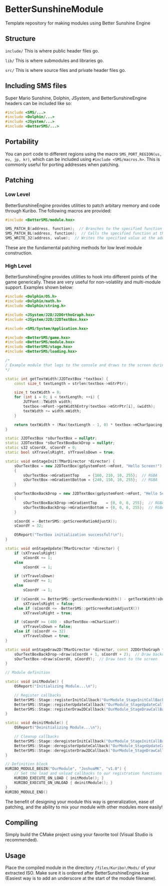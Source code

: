 # BetterSunshineModule
Template repository for making modules using Better Sunshine Engine

## Structure
`include/` This is where public header files go.

`lib/` This is where submodules and libraries go.

`src/` This is where source files and private header files go.

## Including SMS files
Super Mario Sunshine, Dolphin, JSystem, and BetterSunshineEngine headers can be included like so:

```c++
#include <SMS/...>
#include <Dolphin/...>
#include <JSystem/...>
#include <BetterSMS/...>
```

## Portability
You can port code to different regions using the macro `SMS_PORT_REGION(us, eu, jp, kr)`, which can be included using `#include <SMS/macros.h>`. This is commonly useful for porting addresses when patching.

## Patching

### Low Level
BetterSunshineEngine provides utilities to patch arbitary memory and code through Kuribo. The following macros are provided:

```c++
#include <BetterSMS/module.hxx>

SMS_PATCH_B(address, function);  // Branches to the specified function at the address
SMS_PATCH_BL(address, function);  // Calls the specified function at the address
SMS_WRITE_32(address, value);  // Writes the specified value at the address
```

These are the fundamental patching methods for low level module construction.

### High Level
BetterSunshineEngine provides utilities to hook into different points of the game generically. These are very useful for non-volatility and multi-module support. Examples shown below:

```c++
#include <Dolphin/OS.h>
#include <Dolphin/math.h>
#include <Dolphin/string.h>

#include <JSystem/J2D/J2DOrthoGraph.hxx>
#include <JSystem/J2D/J2DTextBox.hxx>

#include <SMS/System/Application.hxx>

#include <BetterSMS/game.hxx>
#include <BetterSMS/module.hxx>
#include <BetterSMS/stage.hxx>
#include <BetterSMS/loading.hxx>

/*
/ Example module that logs to the console and draws to the screen during gameplay
*/

static int getTextWidth(J2DTextBox *textbox) {
    const size_t textLength = strlen(textbox->mStrPtr);

    size_t textWidth = 0;
    for (int i = 0; i < textLength; ++i) {
        JUTFont::TWidth width;
        textbox->mFont->getWidthEntry(textbox->mStrPtr[i], &width);
        textWidth += width.mWidth;
    }

    return textWidth + (Max(textLength - 1, 0) * textbox->mCharSpacing);
}

static J2DTextBox *sOurTextBox = nullptr;
static J2DTextBox *sOurTextBoxBackDrop = nullptr;
static s32 sCoordX, sCoordY = 0;
static bool sXTravelsRight, sYTravelsDown = true;

static void onStageInit(TMarDirector *director) {
    sOurTextBox = new J2DTextBox(gpSystemFont->mFont, "Hello Screen!");
    {
        sOurTextBox->mGradientTop    = {160, 210, 10, 255};  // RGBA
        sOurTextBox->mGradientBottom = {240, 150, 10, 255};  // RGBA
    }

    sOurTextBoxBackDrop = new J2DTextBox(gpSystemFont->mFont, "Hello Screen!");
    {
        sOurTextBoxBackDrop->mGradientTop    = {0, 0, 0, 255};  // RGBA
        sOurTextBoxBackDrop->mGradientBottom = {0, 0, 0, 255};  // RGBA
    }

    sCoordX = -BetterSMS::getScreenRatioAdjustX();
    sCoordY = 32;

    OSReport("Textbox initialization successful!\n");
}

static void onStageUpdate(TMarDirector *director) {
    if (sXTravelsRight)
        sCoordX += 1;
    else
        sCoordX -= 1;

    if (sYTravelsDown)
        sCoordY += 1;
    else
        sCoordY -= 1;

    if (sCoordX >= BetterSMS::getScreenRenderWidth() - getTextWidth(sOurTextBox))
        sXTravelsRight = false;
    else if (sCoordX <= -BetterSMS::getScreenRatioAdjustX())
        sXTravelsRight = true;

    if (sCoordY >= (480 - sOurTextBox->mCharSizeY))
        sYTravelsDown = false;
    else if (sCoordY <= 32)
        sYTravelsDown = true;
}

static void onStageDraw2D(TMarDirector *director, const J2DOrthoGraph *ortho) {
    sOurTextBoxBackDrop->draw(sCoordX + 1, sCoordY + 2);  // Draw backdrop text to the screen
    sOurTextBox->draw(sCoordX, sCoordY);  // Draw text to the screen
}

// Module definition

static void initModule() {
    OSReport("Initializing Module...\n");

    // Register callbacks
    BetterSMS::Stage::registerInitCallback("OurModule_StageInitCallBack", onStageInit);
    BetterSMS::Stage::registerUpdateCallback("OurModule_StageUpdateCallBack", onStageUpdate);
    BetterSMS::Stage::registerDraw2DCallback("OurModule_StageDrawCallBack", onStageDraw2D);
}

static void deinitModule() {
    OSReport("Deinitializing Module...\n");

    // Cleanup callbacks
    BetterSMS::Stage::deregisterInitCallback("OurModule_StageInitCallBack");
    BetterSMS::Stage::deregisterUpdateCallback("OurModule_StageUpdateCallBack");
    BetterSMS::Stage::deregisterDraw2DCallback("OurModule_StageDrawCallBack");
}

// Definition block
KURIBO_MODULE_BEGIN("OurModule", "JoshuaMK", "v1.0") {
    // Set the load and unload callbacks to our registration functions
    KURIBO_EXECUTE_ON_LOAD { initModule(); }
    KURIBO_EXECUTE_ON_UNLOAD { deinitModule(); }
}
KURIBO_MODULE_END()
```

The benefit of designing your module this way is generalization, ease of patching, and the ability to mix your module with other modules more easily!

## Compiling

Simply build the CMake project using your favorite tool (Visual Studio is recommended).

## Usage

Place the compiled module in the directory `/files/Kuribo!/Mods/` of your extracted ISO. Make sure it is ordered after BetterSunshineEngine.kxe (Easiest way is to add an underscore at the start of the module filename).